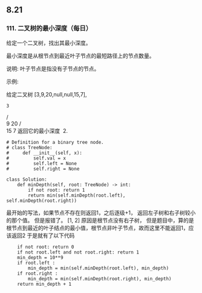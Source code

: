 ## 8.21
### 111. 二叉树的最小深度（每日）
给定一个二叉树，找出其最小深度。

最小深度是从根节点到最近叶子节点的最短路径上的节点数量。

说明: 叶子节点是指没有子节点的节点。

示例:

给定二叉树 [3,9,20,null,null,15,7],

    3
   / \
  9  20
    /  \
   15   7
返回它的最小深度  2.

```
# Definition for a binary tree node.
# class TreeNode:
#     def __init__(self, x):
#         self.val = x
#         self.left = None
#         self.right = None

class Solution:
    def minDepth(self, root: TreeNode) -> int:
        if not root: return 1
        return min(self.minDepth(root.left), self.minDepth(root.right))
```

最开始的写法，如果节点不存在则返回1，之后逐级+1， 返回左子树和右子树较小的那个值。 但是报错了。
[1, 2] 原因是根节点没有右子树， 但是题目中，算的是根节点到最近的叶子结点的最小值，根节点非叶子节点，故而这里不能返回1，应该返回2
于是就有了以下代码
```
    if not root: return 0 
    if not root.left and not root.right: return 1
    min_depth = 10**9
    if root.left :
        min_depth = min(self.minDepth(root.left), min_depth)
    if root.right :
        min_depth = min(self.minDepth(root.right), min_depth)
    return min_depth + 1
```